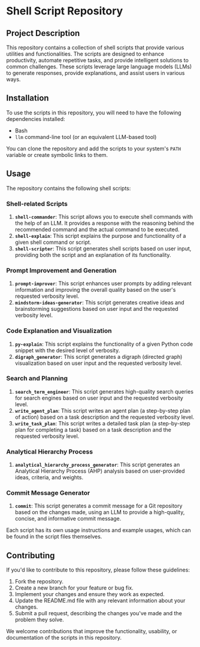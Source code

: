# Shell Script Repository

## Project Description

This repository contains a collection of shell scripts that provide various utilities and functionalities. The scripts are designed to enhance productivity, automate repetitive tasks, and provide intelligent solutions to common challenges. These scripts leverage large language models (LLMs) to generate responses, provide explanations, and assist users in various ways.

## Installation

To use the scripts in this repository, you will need to have the following dependencies installed:

- Bash
- `llm` command-line tool (or an equivalent LLM-based tool)

You can clone the repository and add the scripts to your system's `PATH` variable or create symbolic links to them.

## Usage

The repository contains the following shell scripts:

### Shell-related Scripts

1. **`shell-commander`**: This script allows you to execute shell commands with the help of an LLM. It provides a response with the reasoning behind the recommended command and the actual command to be executed.
2. **`shell-explain`**: This script explains the purpose and functionality of a given shell command or script.
3. **`shell-scripter`**: This script generates shell scripts based on user input, providing both the script and an explanation of its functionality.

### Prompt Improvement and Generation

1. **`prompt-improver`**: This script enhances user prompts by adding relevant information and improving the overall quality based on the user's requested verbosity level.
2. **`mindstorm-ideas-generator`**: This script generates creative ideas and brainstorming suggestions based on user input and the requested verbosity level.

### Code Explanation and Visualization

1. **`py-explain`**: This script explains the functionality of a given Python code snippet with the desired level of verbosity.
2. **`digraph_generator`**: This script generates a digraph (directed graph) visualization based on user input and the requested verbosity level.

### Search and Planning

1. **`search_term_engineer`**: This script generates high-quality search queries for search engines based on user input and the requested verbosity level.
2. **`write_agent_plan`**: This script writes an agent plan (a step-by-step plan of action) based on a task description and the requested verbosity level.
3. **`write_task_plan`**: This script writes a detailed task plan (a step-by-step plan for completing a task) based on a task description and the requested verbosity level.

### Analytical Hierarchy Process

1. **`analytical_hierarchy_process_generator`**: This script generates an Analytical Hierarchy Process (AHP) analysis based on user-provided ideas, criteria, and weights.

### Commit Message Generator

1. **`commit`**: This script generates a commit message for a Git repository based on the changes made, using an LLM to provide a high-quality, concise, and informative commit message.

Each script has its own usage instructions and example usages, which can be found in the script files themselves.

## Contributing

If you'd like to contribute to this repository, please follow these guidelines:

1. Fork the repository.
2. Create a new branch for your feature or bug fix.
3. Implement your changes and ensure they work as expected.
4. Update the README.md file with any relevant information about your changes.
5. Submit a pull request, describing the changes you've made and the problem they solve.

We welcome contributions that improve the functionality, usability, or documentation of the scripts in this repository.